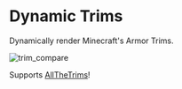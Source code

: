 # Dynamic Trims

Dynamically render Minecraft's Armor Trims.

![trim_compare](https://github.com/Andrew6rant/Dynamic-Trim/assets/57331134/bd40a075-c5aa-40ce-be95-ee8e4da51735)

Supports [AllTheTrims](https://github.com/Benjamin-Norton/AllTheTrims)!
